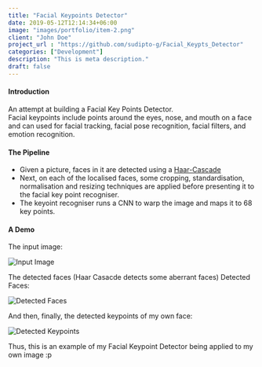 ```yaml
---
title: "Facial Keypoints Detector"
date: 2019-05-12T12:14:34+06:00
image: "images/portfolio/item-2.png"
client: "John Doe"
project_url : "https://github.com/sudipto-g/Facial_Keypts_Detector"
categories: ["Development"]
description: "This is meta description."
draft: false
---
```


#### Introduction

An attempt at building a Facial Key Points Detector.  
Facial keypoints include points around the eyes, nose, and mouth on a face and can used for facial tracking, facial pose recognition, facial filters, and emotion recognition.

#### The Pipeline

* Given a picture, faces in it are detected using a [Haar-Cascade](https://towardsdatascience.com/face-detection-with-haar-cascade-727f68dafd08)
* Next, on each of the localised faces, some cropping, standardisation, normalisation and resizing techniques are applied before presenting it to the facial key point recogniser.
* The keyoint recogniser runs a CNN to warp the image and maps it to 68 key points.

#### A Demo

The input image:  

![Input Image](images/portfolio/item-2.png)


The detected faces (Haar Casacde detects some aberrant faces) Detected Faces:  

![Detected Faces](images/portfolio/item-2.png)


And then, finally, the detected keypoints of my own face:  

![Detected Keypoints](images/portfolio/item-2.png)

Thus, this is an example of my Facial Keypoint Detector being applied to my own image :p
